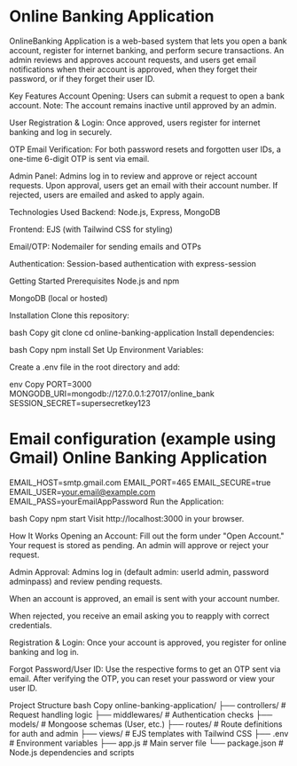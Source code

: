 # Online Banking Application

OnlineBanking Application is a web-based system that lets you open a bank account, register for internet banking, and perform secure transactions. An admin reviews and approves account requests, and users get email notifications when their account is approved, when they forget their password, or if they forget their user ID.

Key Features
Account Opening:
Users can submit a request to open a bank account.
Note: The account remains inactive until approved by an admin.

User Registration & Login:
Once approved, users register for internet banking and log in securely.

OTP Email Verification:
For both password resets and forgotten user IDs, a one-time 6-digit OTP is sent via email.

Admin Panel:
Admins log in to review and approve or reject account requests.
Upon approval, users get an email with their account number. If rejected, users are emailed and asked to apply again.

Technologies Used
Backend: Node.js, Express, MongoDB

Frontend: EJS (with Tailwind CSS for styling)

Email/OTP: Nodemailer for sending emails and OTPs

Authentication: Session-based authentication with express-session

Getting Started
Prerequisites
Node.js and npm

MongoDB (local or hosted)

Installation
Clone this repository:

bash
Copy
git clone <your-repository-url>
cd online-banking-application
Install dependencies:

bash
Copy
npm install
Set Up Environment Variables:

Create a .env file in the root directory and add:

env
Copy
PORT=3000
MONGODB_URI=mongodb://127.0.0.1:27017/online_bank
SESSION_SECRET=supersecretkey123

# Email configuration (example using Gmail) Online Banking Application
EMAIL_HOST=smtp.gmail.com
EMAIL_PORT=465
EMAIL_SECURE=true
EMAIL_USER=your.email@example.com
EMAIL_PASS=yourEmailAppPassword
Run the Application:

bash
Copy
npm start
Visit http://localhost:3000 in your browser.

How It Works
Opening an Account:
Fill out the form under "Open Account." Your request is stored as pending. An admin will approve or reject your request.

Admin Approval:
Admins log in (default admin: userId admin, password adminpass) and review pending requests.

When an account is approved, an email is sent with your account number.

When rejected, you receive an email asking you to reapply with correct credentials.

Registration & Login:
Once your account is approved, you register for online banking and log in.

Forgot Password/User ID:
Use the respective forms to get an OTP sent via email. After verifying the OTP, you can reset your password or view your user ID.

Project Structure
bash
Copy
online-banking-application/
├── controllers/       # Request handling logic
├── middlewares/       # Authentication checks
├── models/            # Mongoose schemas (User, etc.)
├── routes/            # Route definitions for auth and admin
├── views/             # EJS templates with Tailwind CSS
├── .env               # Environment variables
├── app.js             # Main server file
└── package.json       # Node.js dependencies and scripts
